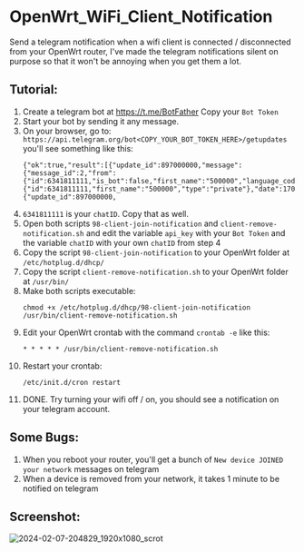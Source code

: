 # OpenWrt_WiFi_Client_Notification
Send a telegram notification when a wifi client is connected / disconnected from your OpenWrt router, I've made the telegram notifications silent on purpose so that it won't be annoying when you get them a lot.

## Tutorial:
1. Create a telegram bot at https://t.me/BotFather Copy your `Bot Token`
2. Start your bot by sending it any message.
3. On your browser, go to: `https://api.telegram.org/bot<COPY_YOUR_BOT_TOKEN_HERE>/getupdates` you'll see something like this:
   ```
   {"ok":true,"result":[{"update_id":897000000,"message":{"message_id":2,"from":{"id":6341811111,"is_bot":false,"first_name":"500000","language_code":"en"},"chat":{"id":6341811111,"first_name":"500000","type":"private"},"date":1707224377,"text":"Test"}},{"update_id":897000000,
   ```
4. `6341811111` is your `chatID`. Copy that as well.
5. Open both scripts `98-client-join-notification` and `client-remove-notification.sh` and edit the variable `api_key` with your `Bot Token` and the variable `chatID` with your own `chatID` from step 4
6. Copy the script `98-client-join-notification` to your OpenWrt folder at `/etc/hotplug.d/dhcp/`
7. Copy the script `client-remove-notification.sh` to your OpenWrt folder at `/usr/bin/`
8. Make both scripts executable:
   ```
   chmod +x /etc/hotplug.d/dhcp/98-client-join-notification /usr/bin/client-remove-notification.sh
   ```
9. Edit your OpenWrt crontab with the command `crontab -e` like this:
    ```
    * * * * * /usr/bin/client-remove-notification.sh
    ```
10. Restart your crontab:
    ```
    /etc/init.d/cron restart
    ```
11. DONE. Try turning your wifi off / on, you should see a notification on your telegram account.

## Some Bugs:
1. When you reboot your router, you'll get a bunch of `New device JOINED your network` messages on telegram
2. When a device is removed from your network, it takes 1 minute to be notified on telegram

## Screenshot:
![2024-02-07-204829_1920x1080_scrot](https://github.com/hillz2/OpenWrt_WiFi_Client_Notification/assets/25127225/915d4f8b-de1b-4a75-abc4-7ef203dee1a5)
